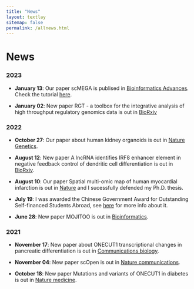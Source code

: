 ```yaml
---
title: "News"
layout: textlay
sitemap: false
permalink: /allnews.html
---
```


# News

### 2023

* **January 13**: Our paper scMEGA is publised in [Bioinformatics Advances](https://academic.oup.com/bioinformaticsadvances/advance-article/doi/10.1093/bioadv/vbad003/6986159). Check the tutorial [here](https://costalab.github.io/scMEGA/).

* **January 02**: New paper RGT - a toolbox for the integrative analysis of high throughput regulatory genomics data is out in [BioRxiv](https://www.biorxiv.org/content/10.1101/2022.12.31.522372v1)


### 2022

* **October 27**: Our paper about human kidney organoids is out in [Nature Genetics](https://www.nature.com/articles/s41588-022-01202-z).

* **August 12**: New paper A lncRNA identifies IRF8 enhancer element in negative feedback control of dendritic cell differentiation is out in [BioRxiv](https://www.biorxiv.org/content/10.1101/2022.08.11.503623v1).

* **August 10**: Our paper Spatial multi-omic map of human myocardial infarction is out in [Nature](https://www.nature.com/articles/s41586-022-05060-x) and I sucessfully defended my Ph.D. thesis.

* **July 19**: I was awarded the Chinese Government Award for Outstanding Self-financed Students Abroad, see [here](https://en.wikipedia.org/wiki/Chinese_government_award_for_outstanding_self-financed_students_abroad) for more info about it.

* **June 28**: New paper MOJITOO is out in [Bioinformatics](https://academic.oup.com/bioinformatics/article/38/Supplement_1/i282/6617520).

### 2021

* **November 17**: New paper about ONECUT1 transcriptional changes in pancreatic differentiation is out in [Communications biology](https://www.nature.com/articles/s42003-021-02818-3).

* **November 04**: New paper scOpen is out in [Nature communications](https://www.nature.com/articles/s41467-021-26530-2).

* **October 18**: New paper Mutations and variants of ONECUT1 in diabetes is out in [Nature medicine](https://www.nature.com/articles/s41591-021-01502-7).

